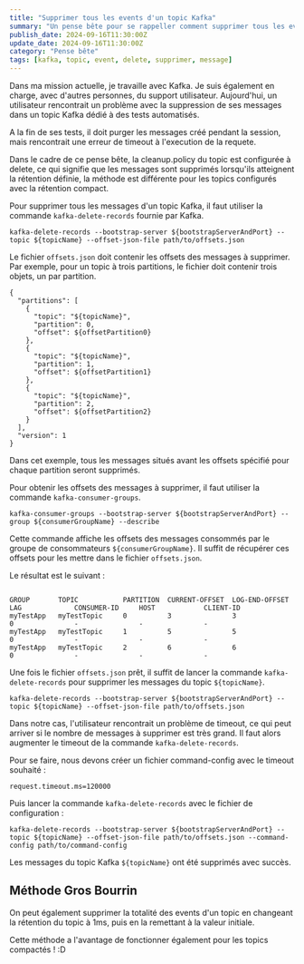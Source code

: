 ```yaml
---
title: "Supprimer tous les events d'un topic Kafka"
summary: "Un pense bête pour se rappeller comment supprimer tous les events d'un topic Kafka"
publish_date: 2024-09-16T11:30:00Z
update_date: 2024-09-16T11:30:00Z
category: "Pense bête"
tags: [kafka, topic, event, delete, supprimer, message]
---
```


Dans ma mission actuelle, je travaille avec Kafka. Je suis également en charge, avec d'autres personnes, du support utilisateur. Aujourd'hui, un utilisateur rencontrait un problème avec la suppression de ses messages dans un topic Kafka dédié à des tests automatisés.

A la fin de ses tests, il doit purger les messages créé pendant la session, mais rencontrait une erreur de timeout à l'execution de la requete.

Dans le cadre de ce pense bête, la cleanup.policy du topic est configurée à delete, ce qui signifie que les messages sont supprimés lorsqu'ils atteignent la rétention définie, la méthode est différente pour les topics configurés avec la rétention compact.

Pour supprimer tous les messages d'un topic Kafka, il faut utiliser la commande `kafka-delete-records` fournie par Kafka.

<pre class="rounded-xl">
<code class="language-bash">kafka-delete-records --bootstrap-server ${bootstrapServerAndPort} --topic ${topicName} --offset-json-file path/to/offsets.json</code>
</pre>

Le fichier `offsets.json` doit contenir les offsets des messages à supprimer. Par exemple, pour un topic à trois partitions, le fichier doit contenir trois objets, un par partition.

<pre class="rounded-xl">
<code class="language-json">{
  "partitions": [
    {
      "topic": "${topicName}",
      "partition": 0,
      "offset": ${offsetPartition0}
    },
    {
      "topic": "${topicName}",
      "partition": 1,
      "offset": ${offsetPartition1}
    },
    {
      "topic": "${topicName}",
      "partition": 2,
      "offset": ${offsetPartition2}
    }
  ],
  "version": 1
}</code>
</pre>

Dans cet exemple, tous les messages situés avant les offsets spécifié pour chaque partition seront supprimés.

Pour obtenir les offsets des messages à supprimer, il faut utiliser la commande `kafka-consumer-groups`.

<pre class="rounded-xl">
<code class="language-bash">kafka-consumer-groups --bootstrap-server ${bootstrapServerAndPort} --group ${consumerGroupName} --describe</code>
</pre>

Cette commande affiche les offsets des messages consommés par le groupe de consommateurs `${consumerGroupName}`. Il suffit de récupérer ces offsets pour les mettre dans le fichier `offsets.json`.

Le résultat est le suivant :

<pre class="rounded-xl">
<code class="language-bash">
GROUP       TOPIC           PARTITION  CURRENT-OFFSET  LOG-END-OFFSET  LAG             CONSUMER-ID     HOST            CLIENT-ID
myTestApp   myTestTopic     0          3               3               0               -               -               -
myTestApp   myTestTopic     1          5               5               0               -               -               -
myTestApp   myTestTopic     2          6               6               0               -               -               -</code>
</pre>

Une fois le fichier `offsets.json` prêt, il suffit de lancer la commande `kafka-delete-records` pour supprimer les messages du topic `${topicName}`.

<pre class="rounded-xl">
<code class="language-bash">kafka-delete-records --bootstrap-server ${bootstrapServerAndPort} --topic ${topicName} --offset-json-file path/to/offsets.json</code>
</pre>

Dans notre cas, l'utilisateur rencontrait un problème de timeout, ce qui peut arriver si le nombre de messages à supprimer est très grand. Il faut alors augmenter le timeout de la commande `kafka-delete-records`.

Pour se faire, nous devons créer un fichier command-config avec le timeout souhaité :

<pre class="rounded-xl">
<code class="language-bash">request.timeout.ms=120000</code>
</pre>

Puis lancer la commande `kafka-delete-records` avec le fichier de configuration :

<pre class="rounded-xl">
<code class="language-bash">kafka-delete-records --bootstrap-server ${bootstrapServerAndPort} --topic ${topicName} --offset-json-file path/to/offsets.json --command-config path/to/command-config</code>
</pre>

Les messages du topic Kafka `${topicName}` ont été supprimés avec succès.

## Méthode Gros Bourrin

On peut également supprimer la totalité des events d'un topic en changeant la rétention du topic à 1ms, puis en la remettant à la valeur initiale.

Cette méthode a l'avantage de fonctionner également pour les topics compactés ! :D
